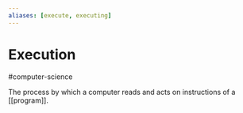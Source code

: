 ```yaml
---
aliases: [execute, executing]
---
```

# Execution
#computer-science 

The process by which a computer reads and acts on instructions of a [[program]].